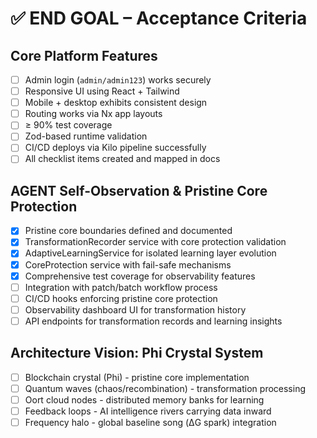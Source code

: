 # ✅ END GOAL – Acceptance Criteria

## Core Platform Features

- [ ] Admin login (`admin/admin123`) works securely
- [ ] Responsive UI using React + Tailwind
- [ ] Mobile + desktop exhibits consistent design
- [ ] Routing works via Nx app layouts
- [ ] ≥ 90% test coverage
- [ ] Zod-based runtime validation
- [ ] CI/CD deploys via Kilo pipeline successfully
- [ ] All checklist items created and mapped in docs

## AGENT Self-Observation & Pristine Core Protection

- [x] Pristine core boundaries defined and documented
- [x] TransformationRecorder service with core protection validation
- [x] AdaptiveLearningService for isolated learning layer evolution
- [x] CoreProtection service with fail-safe mechanisms
- [x] Comprehensive test coverage for observability features
- [ ] Integration with patch/batch workflow process
- [ ] CI/CD hooks enforcing pristine core protection
- [ ] Observability dashboard UI for transformation history
- [ ] API endpoints for transformation records and learning insights

## Architecture Vision: Phi Crystal System

- [ ] Blockchain crystal (Phi) - pristine core implementation
- [ ] Quantum waves (chaos/recombination) - transformation processing
- [ ] Oort cloud nodes - distributed memory banks for learning
- [ ] Feedback loops - AI intelligence rivers carrying data inward
- [ ] Frequency halo - global baseline song (ΔG spark) integration
